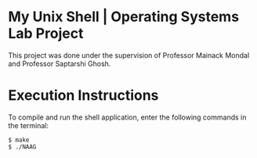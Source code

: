 # My Unix Shell | Operating Systems Lab Project
This project was done under the supervision of Professor Mainack Mondal and Professor Saptarshi Ghosh.
# Execution Instructions
To compile and run the shell application, enter the following commands in the terminal:
```
$ make
$ ./NAAG
```
